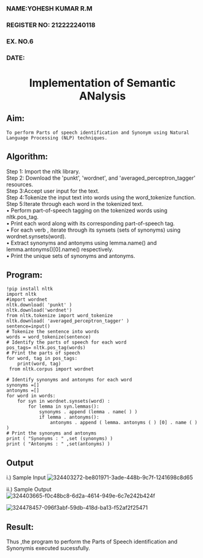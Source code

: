 <H3>NAME:YOHESH KUMAR R.M</H3>
<H3>REGISTER NO: 212222240118</H3>
<H3>EX. NO.6</H3>
<H3>DATE:</H3>
<H1 ALIGN =CENTER>Implementation of Semantic ANalysis</H1>

## Aim: 
	To perform Parts of speech identification and Synonym using Natural Language Processing (NLP) techniques.
 
 
## Algorithm:
Step 1: Import the nltk library.<br>
Step 2: Download the 'punkt', 'wordnet', and 'averaged_perceptron_tagger' resources.<br>
Step 3:Accept user input for the text.<br>
Step 4:Tokenize the input text into words using the word_tokenize function.<br>
Step 5:Iterate through each word in the tokenized text.<br>
•	Perform part-of-speech tagging on the tokenized words using nltk.pos_tag.<br>
•	Print each word along with its corresponding part-of-speech tag.<br>
•	For each verb , iterate through its synsets (sets of synonyms) using wordnet.synsets(word).<br>
•	Extract synonyms and antonyms using lemma.name() and lemma.antonyms()[0].name() respectively.<br>
•	Print the unique sets of synonyms and antonyms.

## Program:
```
!pip install nltk
import nltk
#import wordnet
nltk.download( 'punkt' )
nltk.download('wordnet')
from nltk.tokenize import word_tokenize
nltk.download( 'averaged_perceptron_tagger' )
sentence=input()
# Tokenize the sentence into words
words = word_tokenize(sentence)
# Identify the parts of speech for each word
pos_tags= nltk.pos_tag(words)
# Print the parts of speech
for word, tag in pos_tags:
	print(word, tag)
 from nltk.corpus import wordnet

# Identify synonyms and antonyms for each word
synonyms =[]
antonyms =[]
for word in words:
	for syn in wordnet.synsets(word) :
		for lemma in syn.lemmas():
			synonyms . append (lemma . name( ) )
			if lemma . antonyms():
				antonyms . append ( lemma. antonyms ( ) [0] . name ( ) )
# Print the synonyms and antonyms
print ( "Synonyms : " ,set (synonyms) )
print ( "Antonyms : " ,set(antonyms) )

```

## Output
i.) Sample Input
![324403272-be801971-3ade-448b-9c7f-1241698c8d65](https://github.com/user-attachments/assets/4bf34e1c-f268-4805-a437-9f290ee0bfce)


ii.) Sample Output
	![324403665-f0c48bc8-6d2a-4614-949e-6c7e242b424f](https://github.com/user-attachments/assets/ef1cd386-81ce-4a39-9f34-629802cfda7c)

![324478457-096f3abf-59db-418d-ba13-f52af2f25471](https://github.com/user-attachments/assets/48ba9f6d-e9b2-4197-92be-e4caa794e4b1)




## Result:
Thus ,the program to perform the Parts of Speech identification and Synonymis executed sucessfully.
